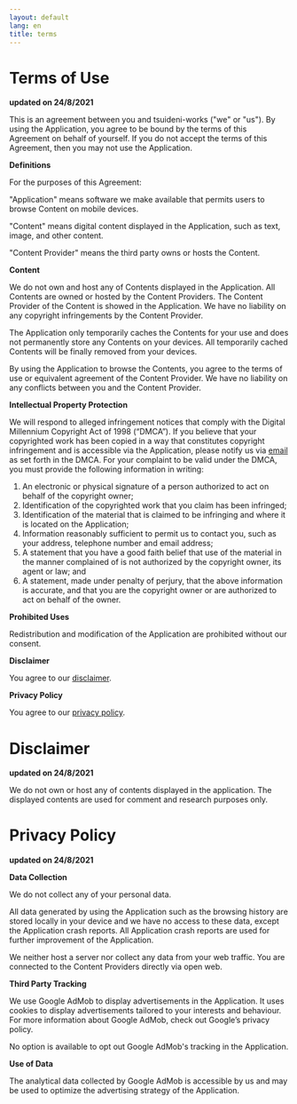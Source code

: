 ```yaml
---
layout: default
lang: en
title: terms
---
```


# Terms of Use
**updated on 24/8/2021**

This is an agreement between you and tsuideni-works ("we" or "us"). By using the Application, you agree to be bound by the terms of this Agreement on behalf of yourself. If you do not accept the terms of this Agreement, then you may not use the Application.

**Definitions**

For the purposes of this Agreement:

"Application" means software we make available that permits users to browse Content on mobile devices.

"Content" means digital content displayed in the Application, such as text, image, and other content.

"Content Provider" means the third party owns or hosts the Content.

**Content**

We do not own and host any of Contents displayed in the Application. All Contents are owned or hosted by the Content Providers. The Content Provider of the Content is showed in the Application. We have no liability on any copyright infringements by the Content Provider.

The Application only temporarily caches the Contents for your use and does not permanently store any Contents on your devices. All temporarily cached Contents will be finally removed from your devices.

By using the Application to browse the Contents, you agree to the terms of use or equivalent agreement of the Content Provider. We have no liability on any conflicts between you and the Content Provider.

**Intellectual Property Protection**

We will respond to alleged infringement notices that comply with the Digital Millennium Copyright Act of 1998 (“DMCA”). If you believe that your copyrighted work has been copied in a way that constitutes copyright infringement and is accessible via the Application, please notify us via [email](mailto:tsuideniworks@gmail.com) as set forth in the DMCA. For your complaint to be valid under the DMCA, you must provide the following information in writing:
1.	An electronic or physical signature of a person authorized to act on behalf of the copyright owner;
2.	Identification of the copyrighted work that you claim has been infringed;
3.	Identification of the material that is claimed to be infringing and where it is located on the Application;
4.	Information reasonably sufficient to permit us to contact you, such as your address, telephone number and email address;
5.	A statement that you have a good faith belief that use of the material in the manner complained of is not authorized by the copyright owner, its agent or law; and
6.	A statement, made under penalty of perjury, that the above information is accurate, and that you are the copyright owner or are authorized to act on behalf of the owner.

**Prohibited Uses**

Redistribution and modification of the Application are prohibited without our consent.

**Disclaimer**

You agree to our [disclaimer](https://tsuideni-works.github.io/en/terms.html#disclaimer).

**Privacy Policy**

You agree to our [privacy policy](https://tsuideni-works.github.io/en/terms.html#privacy-policy). 

# Disclaimer
**updated on 24/8/2021**

We do not own or host any of contents displayed in the application. The displayed contents are used for comment and research purposes only.

# Privacy Policy
**updated on 24/8/2021**

**Data Collection**

We do not collect any of your personal data.

All data generated by using the Application such as the browsing history are stored locally in your device and we have no access to these data, except the Application crash reports. All Application crash reports are used for further improvement of the Application.

We neither host a server nor collect any data from your web traffic. You are connected to the Content Providers directly via open web.

**Third Party Tracking**

We use Google AdMob to display advertisements in the Application. It uses cookies to display advertisements tailored to your interests and behaviour. For more information about Google AdMob, check out Google’s privacy policy.

No option is available to opt out Google AdMob's tracking in the Application.

**Use of Data**

The analytical data collected by Google AdMob is accessible by us and may be used to optimize the advertising strategy of the Application.
